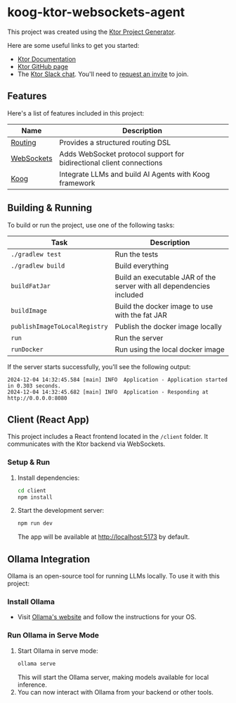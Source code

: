 # koog-ktor-websockets-agent

This project was created using the [Ktor Project Generator](https://start.ktor.io).

Here are some useful links to get you started:

- [Ktor Documentation](https://ktor.io/docs/home.html)
- [Ktor GitHub page](https://github.com/ktorio/ktor)
- The [Ktor Slack chat](https://app.slack.com/client/T09229ZC6/C0A974TJ9). You'll need
  to [request an invite](https://surveys.jetbrains.com/s3/kotlin-slack-sign-up) to join.

## Features

Here's a list of features included in this project:

| Name                                                  | Description                                                          |
|-------------------------------------------------------|----------------------------------------------------------------------|
| [Routing](https://start.ktor.io/p/routing)            | Provides a structured routing DSL                                    |
| [WebSockets](https://start.ktor.io/p/ktor-websockets) | Adds WebSocket protocol support for bidirectional client connections |
| [Koog](https://start.ktor.io/p/koog)                  | Integrate LLMs and build AI Agents with Koog framework               |

## Building & Running

To build or run the project, use one of the following tasks:

| Task                          | Description                                                          |
|-------------------------------|----------------------------------------------------------------------|
| `./gradlew test`              | Run the tests                                                        |
| `./gradlew build`             | Build everything                                                     |
| `buildFatJar`                 | Build an executable JAR of the server with all dependencies included |
| `buildImage`                  | Build the docker image to use with the fat JAR                       |
| `publishImageToLocalRegistry` | Publish the docker image locally                                     |
| `run`                         | Run the server                                                       |
| `runDocker`                   | Run using the local docker image                                     |

If the server starts successfully, you'll see the following output:

```
2024-12-04 14:32:45.584 [main] INFO  Application - Application started in 0.303 seconds.
2024-12-04 14:32:45.682 [main] INFO  Application - Responding at http://0.0.0.0:8080
```

## Client (React App)

This project includes a React frontend located in the `/client` folder. It communicates with the Ktor backend via WebSockets.

### Setup & Run
1. Install dependencies:
   ```sh
   cd client
   npm install
   ```
2. Start the development server:
   ```sh
   npm run dev
   ```
   The app will be available at [http://localhost:5173](http://localhost:5173) by default.

## Ollama Integration

Ollama is an open-source tool for running LLMs locally. To use it with this project:

### Install Ollama
- Visit [Ollama's website](https://ollama.com/download) and follow the instructions for your OS.

### Run Ollama in Serve Mode
1. Start Ollama in serve mode:
   ```sh
   ollama serve
   ```
   This will start the Ollama server, making models available for local inference.
2. You can now interact with Ollama from your backend or other tools.
